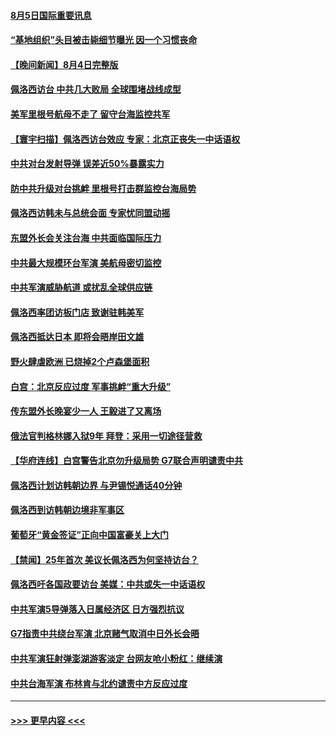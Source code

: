 #### [8月5日国际重要讯息](../pages/prog202/a103495395.md?t=08051901) 
#### [“基地组织”头目被击毙细节曝光 因一个习惯丧命](../pages/prog202/a103495382.md?t=08051901) 
#### [【晚间新闻】8月4日完整版](../pages/prog202/a103495125.md?t=08051901) 
#### [佩洛西访台 中共几大败局 全球围堵战线成型](../pages/prog202/a103495173.md?t=08051901) 
#### [美军里根号航母不走了 留守台海监控共军](../pages/prog202/a103495210.md?t=08051901) 
#### [【寰宇扫描】佩洛西访台效应 专家：北京正丧失一中话语权](../pages/prog202/a103495177.md?t=08051901) 
#### [中共对台发射导弹 误差近50%暴露实力](../pages/prog202/a103495135.md?t=08051901) 
#### [防中共升级对台挑衅 里根号打击群监控台海局势](../pages/prog202/a103494991.md?t=08051901) 
#### [佩洛西访韩未与总统会面 专家忧同盟动摇](../pages/prog202/a103494818.md?t=08051901) 
#### [东盟外长会关注台海 中共面临国际压力](../pages/prog202/a103495004.md?t=08051901) 
#### [中共最大规模环台军演 美航母密切监控](../pages/prog202/a103495002.md?t=08051901) 
#### [中共军演威胁航道 或扰乱全球供应链](../pages/prog202/a103495019.md?t=08051901) 
#### [佩洛西率团访板门店 致谢驻韩美军](../pages/prog202/a103495009.md?t=08051901) 
#### [佩洛西抵达日本 即将会晤岸田文雄](../pages/prog202/a103494954.md?t=08051901) 
#### [野火肆虐欧洲 已烧掉2个卢森堡面积](../pages/prog202/a103494956.md?t=08051901) 
#### [白宫：北京反应过度 军事挑衅“重大升级”](../pages/prog202/a103494893.md?t=08051901) 
#### [传东盟外长晚宴少一人 王毅进了又离场](../pages/prog202/a103494843.md?t=08051901) 
#### [俄法官判格林娜入狱9年 拜登：采用一切途径营救](../pages/prog202/a103494667.md?t=08051901) 
#### [【华府连线】白宫警告北京勿升级局势 G7联合声明谴责中共](../pages/prog202/a103494824.md?t=08051901) 
#### [佩洛西计划访韩朝边界 与尹锡悦通话40分钟](../pages/prog202/a103494822.md?t=08051901) 
#### [佩洛西到访韩朝边境非军事区](../pages/prog202/a103494800.md?t=08051901) 
#### [葡萄牙“黄金签证”正向中国富豪关上大门](../pages/prog202/a103494646.md?t=08051901) 
#### [【禁闻】25年首次 美议长佩洛西为何坚持访台？](../pages/prog202/a103494731.md?t=08051901) 
#### [佩洛西吁各国政要访台 美媒：中共或失一中话语权](../pages/prog202/a103494697.md?t=08051901) 
#### [中共军演5导弹落入日属经济区 日方强烈抗议](../pages/prog202/a103494702.md?t=08051901) 
#### [G7指责中共绕台军演 北京赌气取消中日外长会晤](../pages/prog202/a103494663.md?t=08051901) 
#### [中共军演狂射弹澎湖游客淡定 台网友呛小粉红：继续演](../pages/prog202/a103494661.md?t=08051901) 
#### [中共台海军演 布林肯与北约谴责中方反应过度](../pages/prog202/a103494650.md?t=08051901) 

----
#### [ >>> 更早内容 <<< ](../indexes/prog202-earlier.md)

